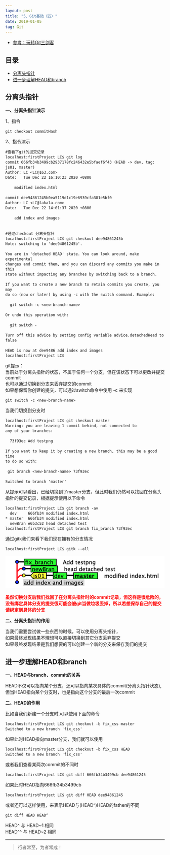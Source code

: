 ```yaml
---
layout: post
title: "5、Git基础（四）"
date: 2019-01-05
tag: Git
---   
```


- [参考：玩转Git三剑客](https://time.geekbang.org/course/intro/100021601)



## 目录
* [分离头指针](#content1)
* [进一步理解HEAD和branch](#content2)



<!-- ************************************************ -->
## <a id="content1"></a>分离头指针

**一、分离头指针演示**

1、指令

```
git checkout commitHash
```

2、指令演示

```
#查看下git的提交记录
localhost:firstProject LC$ git log 
commit 666fb34b3499cb2937178fc246432e5bfaef6f43 (HEAD -> dev, tag: js01, master)
Author: LC <LC@163.com>
Date:   Tue Dec 22 16:10:23 2020 +0800

    modified index.html

commit dee94861245b0ea5119d1c19e6939cfa381e5bf0
Author: LC <LC@lakala.com>
Date:   Tue Dec 22 14:01:37 2020 +0800

    add index and images


#通过checkout 分离头指针
localhost:firstProject LC$ git checkout dee94861245b
Note: switching to 'dee94861245b'.

You are in 'detached HEAD' state. You can look around, make experimental
changes and commit them, and you can discard any commits you make in this
state without impacting any branches by switching back to a branch.

If you want to create a new branch to retain commits you create, you may
do so (now or later) by using -c with the switch command. Example:

  git switch -c <new-branch-name>

Or undo this operation with:

  git switch -

Turn off this advice by setting config variable advice.detachedHead to false

HEAD is now at dee9486 add index and images
localhost:firstProject LC$ 
```

git提示：    
当前处于分离头指针的状态，不属于任何一个分支，但在该状态下可以更改并提交commit    
也可以通过切换到分支来丢弃提交的commit    
如果想保留你创建的提交，可以通过switch命令中使用 -c 来实现        
``` 
git switch -c <new-branch-name>       
```

当我们切换到分支时

```
localhost:firstProject LC$ git checkout master
Warning: you are leaving 1 commit behind, not connected to
any of your branches:

  73f93ec Add testpng

If you want to keep it by creating a new branch, this may be a good time
to do so with:

 git branch <new-branch-name> 73f93ec

Switched to branch 'master'
```

从提示可以看出，已经切换到了master分支，但此时我们仍然可以找回在分离头指针的提交记录，根据提示使用以下命令

```
localhost:firstProject LC$ git branch -av
  dev     666fb34 modified index.html
* master  666fb34 modified index.html
  newBran e6b3c52 head detached test
localhost:firstProject LC$ git branch fix_branch 73f93ec
```

通过gitk我们来看下我们现在拥有的分支情况

```
localhost:firstProject LC$ gitk --all
```

<img src="/images/Git/git5_0.png" alt="img">

<span style="font-weight:bold;color:red">虽然切换分支后我们找回了在分离头指针时的commit记录，但这样是很危险的，没有绑定具体分支的提交很可能会被git当做垃圾丢掉，所以若想保存自己的提交请绑定到具体的分支</span>

**二、分离头指针的作用**

当我们需要尝试做一些东西的时候，可以使用分离头指针，       
如果最终发现结果不理想可以直接切换到其它分支丢弃提交     
如果最终发现结果是我们想要的可以创建一个新的分支来保存我们的提交     


<!-- ************************************************ -->
## <a id="content2"></a>进一步理解HEAD和branch

**一、HEAD与branch、commit的关系**

HEAD不仅可以指向某个分支，还可以指向某次具体的commit(分离头指针状态),    
但当HEAD指向某个分支时，也是指向这个分支的最后一次commit    

**二、HEAD的作用**

比如当我们新建一个分支时,可以使用下面的命令

```
localhost:firstProject LC$ git checkout -b fix_css master
Switched to a new branch 'fix_css'
```
如果此时HEAD指向master分支，我们就可以使用

```
localhost:firstProject LC$ git checkout -b fix_css HEAD
Switched to a new branch 'fix_css'
```

或者我们查看某两次commit的不同时

```
localhost:firstProject LC$ git diff 666fb34b3499cb dee94861245
```

如果此时HEAD指向666fb34b3499cb

```
localhost:firstProject LC$ git diff HEAD dee94861245
```

或者还可以这样使用，来表示HEAD与(HEAD^)HEAD的father的不同

```
git diff HEAD HEAD^
```
HEAD^ 	与 HEAD~1 相同       
HEAD^^	与 HEAD~2 相同




----------
>  行者常至，为者常成！



